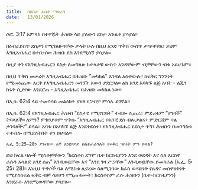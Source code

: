 ```yaml
---
title:  በደስታ ሐሴት ማድረግ
date:   13/01/2026
---
```


ሶፎ. 3፡17 አምላክ በተዋጁት ሕዝቡ ላይ ያለውን ደስታ አጉልቶ ያሳያል።

በዕብራይስጥ ደስታን የሚገልፁባቸው ቃላት ሁሉ በዚህ አንድ ጥቅስ ውስጥ ታጭቀዋል፣ ይህም እግዚአብሔር በተቤዠው ሕዝቡ ደስ እንደሚሰኝ ያሳያል።

በዚያ ቀን የእግዚአብሔርን ደስታ ለመግለጽ ከቃላቶቹ ውስጥ አንዳቸውም ብቻቸውን ብቁ አይሆኑም።

በዚህ ጥቅስ መሠረት እግዚአብሔር በሕዝቡ "መካከል" እንዳለ አስተውሉ። ከፍቅር ግንኙነት የሚመነጨው እርቅ የእግዚአብሔርን መገኘት እውን ያደርጋል። ልክ እንደ አባካኙ ልጅ አባት - ልጁን ከሩቅ ሲያየው እንደሮጠ - እግዚአብሔር በሕዝቡ መካከል ነው።

በኢሳ. 62፡4 ላይ ተመሳሳይ መልዕክት ያዘለ የጋብቻ ምሳሌ ይገኛል።

በኢሳ. 62:4 የእግዚአብሔር ሕዝብ “ደስታዬ የሚኖርባት” ተብሎ ሲጠራ፣ ምድሪቱም “ያገባች” ትባላለች። ለምን? ምክንያቱም ጥቅሱ “እግዚአብሔር በአንቺ ደስ ብሎታልና፥ ምድርሽም ባል ታገባለችና” ይላል። አባቱ በአባካኙ ልጅ እንደተደሰተ፣ የእግዚአብሔር የደስታ ጥግ፣ ሕዝቡን በመንግስቱ ተቀብሎ በሚደሰትበት ቀን ይሆናል።

`ኤፌ 5:25–28ን ያንብቡ። እኛ እንድናሳይ ስለተጠራንለት የፍቅር ዓይነት ምን ይላል?`

ይህ ክፍል ባሎች ሚስቶቻቸውን “ክርስቶስ ደግሞ ቤተ ክርስቲያንን እንደ ወደዳት እና ስለ እርስዋ ራሱን አሳልፎ እንደ ሰጠ” እንዲወዷቸው እና “እንደ ገዛ ሥጋቸው” እንዲወዷቸው ይመክራል (ኤፌ. 5፡25፣ 28)። እነዚህ ጥቅሶች ባል ለሚስቱ ሊኖረው ስለሚገባው ከራስ ወዳድነት የጸዳና መስዋዕትነት የሚያስከፍል ፍቅር ብቻ ሳይሆን የሚጠቁሙት፣ ክርስቶስም ራሱ ሕዝቡን (ቤተ-ክርስቲያንን) እንደራሱ እንደሚወዳቸው ያሳያሉ።
